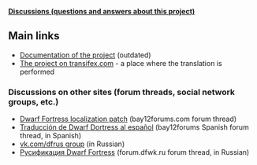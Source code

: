 **[Discussions (questions and answers about this project)](https://github.com/orgs/dfint/discussions)**

## Main links

* [Documentation of the project](https://github.com/dfint/docs/wiki) (outdated)
* [The project on transifex.com](https://www.transifex.com/dwarf-fortress-translation/dwarf-fortress) - a place where the translation is performed

### Discussions on other sites (forum threads, social network groups, etc.)

* [Dwarf Fortress localization patch](http://www.bay12forums.com/smf/index.php?topic=108721.new#new) (bay12forums.com forum thread)
* [Traducción de Dwarf Dortress al español](http://www.bay12forums.com/smf/index.php?topic=156549.new#new) (bay12forums Spanish forum thread, in Spanish)
* [vk.com/dfrus group](https://vk.com/dfrus) (in Russian)
* [Русификация Dwarf Fortress](http://forum.dfwk.ru/index.php/topic,204.new.html#new) (forum.dfwk.ru forum thread, in Russian)

